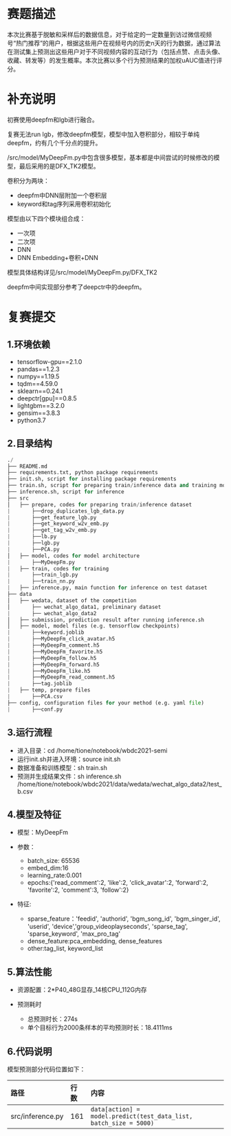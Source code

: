 # 赛题描述

​	本次比赛基于脱敏和采样后的数据信息，对于给定的一定数量到访过微信视频号“热门推荐”的用户，根据这些用户在视频号内的历史n天的行为数据，通过算法在测试集上预测出这些用户对于不同视频内容的互动行为（包括点赞、点击头像、收藏、转发等）的发生概率。本次比赛以多个行为预测结果的加权uAUC值进行评分。

# 补充说明

初赛使用deepfm和lgb进行融合。

复赛无法run lgb，修改deepfm模型，模型中加入卷积部分，相较于单纯deepfm，约有几个千分点的提升。

/src/model/MyDeepFm.py中包含很多模型，基本都是中间尝试的时候修改的模型，最后采用的是DFX_TK2模型。

卷积分为两块：

- deepfm中DNN层附加一个卷积层
- keyword和tag序列采用卷积初始化

模型由以下四个模块组合成：

- 一次项
- 二次项
- DNN
- DNN Embedding+卷积+DNN

模型具体结构详见/src/model/MyDeepFm.py/DFX_TK2

deepfm中间实现部分参考了deepctr中的deepfm。



# 复赛提交

## 1.环境依赖

- tensorflow-gpu==2.1.0
- pandas==1.2.3
- numpy==1.19.5
- tqdm==4.59.0
- sklearn==0.24.1
- deepctr[gpu]==0.8.5
- lightgbm==3.2.0
- gensim==3.8.3
- python3.7

## 2.目录结构

```python
./
├── README.md
├── requirements.txt, python package requirements 
├── init.sh, script for installing package requirements
├── train.sh, script for preparing train/inference data and training models, including pretrained models
├── inference.sh, script for inference 
├── src
│   ├── prepare, codes for preparing train/inference dataset
|       ├──drop_duplicates_lgb_data.py
|       ├──get_feature_lgb.py
|       ├──get_keyword_w2v_emb.py
|       ├──get_tag_w2v_emb.py
|       ├──lb.py
|       ├──lgb.py
|       ├──PCA.py
│   ├── model, codes for model architecture
|       ├──MyDeepFm.py  
|   ├── train, codes for training
|       ├──train_lgb.py
|       ├──train_nn.py
|   ├── inference.py, main function for inference on test dataset
├── data
│   ├── wedata, dataset of the competition
│       ├── wechat_algo_data1, preliminary dataset
|       ├── wechat_algo_data2
│   ├── submission, prediction result after running inference.sh
│   ├── model, model files (e.g. tensorflow checkpoints)
|       ├──keyword.joblib
|       ├──MyDeepFm_click_avatar.h5
|       ├──MyDeepFm_comment.h5
|       ├──MyDeepFm_favorite.h5
|       ├──MyDeepFm_follow.h5
|       ├──MyDeepFm_forward.h5
|       ├──MyDeepFm_like.h5
|       ├──MyDeepFm_read_comment.h5
|       ├──tag.joblib
|   ├── temp, prepare files
|       ├──PCA.csv
├── config, configuration files for your method (e.g. yaml file)
|       ├──conf.py 
```

## 3.运行流程

- 进入目录：cd /home/tione/notebook/wbdc2021-semi
- 运行init.sh并进入环境：source init.sh
- 数据准备和训练模型：sh train.sh
- 预测并生成结果文件：sh inference.sh /home/tione/notebook/wbdc2021/data/wedata/wechat_algo_data2/test_b.csv

## 4.模型及特征

- 模型：MyDeepFm
- 参数：
  - batch_size: 65536
  - embed_dim:16
  - learning_rate:0.001
  - epochs:{'read_comment':2, 'like':2, 'click_avatar':2, 'forward':2, 'favorite':2, 'comment':3, 'follow':2}

- 特征:
  - sparse_feature：'feedid', 'authorid', 'bgm_song_id', 'bgm_singer_id', 'userid', 'device','group_videoplayseconds', 'sparse_tag', 'sparse_keyword', 'max_pro_tag'
  - dense_feature:pca_embedding, dense_features
  - other:tag_list, keyword_list



## 5.算法性能

- 资源配置：2*P40_48G显存_14核CPU_112G内存

- 预测耗时
  - 总预测时长：274s
  - 单个目标行为2000条样本的平均预测时长：18.4111ms



## 6.代码说明

模型预测部分代码位置如下：

| 路径             | 行数 | 内容                                                         |
| :--------------- | :--- | :----------------------------------------------------------- |
| src/inference.py | 161  | `data[action] = model.predict(test_data_list, batch_size = 5000)` |

